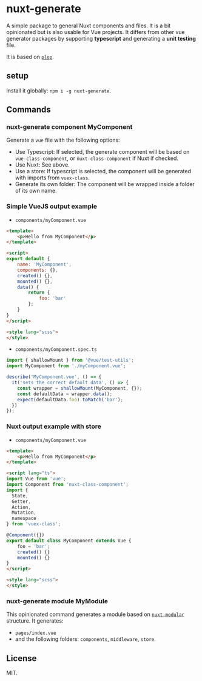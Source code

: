 # nuxt-generate
A simple package to general Nuxt components and files. It is a bit opinionated but is also usable for Vue projects. It differs from other vue generator packages by supporting **typescript** and generating a **unit testing** file.

It is based on [`plop`](https://github.com/amwmedia/plop).

## setup
Install it globally: `npm i -g nuxt-generate`.

## Commands
### nuxt-generate component MyComponent

Generate a `vue` file with the following options:
* Use Typescript: If selected, the generate component will be based on `vue-class-component`, or `nuxt-class-component` if Nuxt if checked.
* Use Nuxt: See above.
* Use a store: If typescript is selected, the component will be generated with imports from `vuex-class`.
* Generate its own folder: The component will be wrapped inside a folder of its own name.

### Simple VueJS output example
* `components/myComponent.vue`
```html
<template>
    <p>Hello from MyComponent</p>
</template>

<script>
export default {
    name: 'MyComponent',
    components: {},
    created() {},
    mounted() {},
    data() {
        return {
            foo: 'bar'
        };
    }
}
</script>

<style lang="scss">
</style>
```
* `components/myComponent.spec.ts`
```javascript
import { shallowMount } from '@vue/test-utils';
import MyComponent from './myComponent.vue';

describe('MyComponent.vue', () => {
  it('sets the correct default data', () => {
    const wrapper = shallowMount(MyComponent, {});
    const defaultData = wrapper.data();
    expect(defaultData.foo).toMatch('bar');
  })
});
```

### Nuxt output example with store
* `components/myComponent.vue`
```html
<template>
    <p>Hello from MyComponent</p>
</template>

<script lang="ts">
import Vue from 'vue';
import Component from 'nuxt-class-component';
import {
  State,
  Getter,
  Action,
  Mutation,
  namespace
} from 'vuex-class';

@Component({})
export default class MyComponent extends Vue {
    foo = 'bar';
    created() {}
    mounted() {}
}
</script>

<style lang="scss">
</style>
```
### nuxt-generate module MyModule

This opinionated command generates a module based on [`nuxt-modular`](https://github.com/cknow/nuxt-modular) structure. It generates:
* `pages/index.vue`
* and the following folders: `components`, `middleware`, `store`.

## License
MIT.